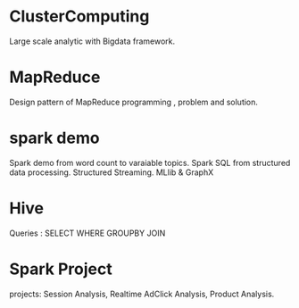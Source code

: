 # ClusterComputing
Large scale analytic with Bigdata framework.

# MapReduce 
Design pattern of MapReduce programming , problem and solution.

# spark demo
Spark demo from word count to varaiable topics.
Spark SQL from structured data processing.
Structured Streaming.
MLlib & GraphX

# Hive
Queries : SELECT WHERE GROUPBY JOIN

# Spark Project
projects: Session Analysis, Realtime AdClick Analysis, Product Analysis.



